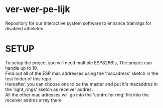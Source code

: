 # ver-wer-pe-lijk
Repository for our interactive system software to enhance trainings for disabled atheletes

<h1>SETUP</h1>

<p>To setup the project you will need multiple ESP8266's, The project can handle up to 10.<br>
Find out all of the ESP mac addresses using the 'macadress' sketch in the test folder of this repo.<br>
Hereafter, you can choose one to be the master and put it's macaddres in the 'light_rings' sketch as receiver addres.<br>
All the other mac adresses will go into the 'controller ring' file into the receiver addres array there</p>
